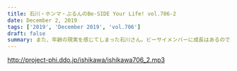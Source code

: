 ```yaml
---
title: 石川・ホンマ・ぶるんのBe-SIDE Your Life! vol.706-2
date: December 2, 2019
tags: ['2019', 'December 2019', 'vol.706']
draft: false
summary: また、年齢の現実を感じてしまった石川さん。ビーサイメンバーに成長はあるのでしょうか？MIURA
---
```


http://project-phi.ddo.jp/ishikawa/ishikawa706_2.mp3